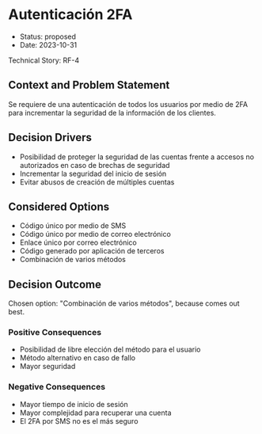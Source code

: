 # Autenticación 2FA

* Status: proposed
* Date: 2023-10-31

Technical Story: RF-4

## Context and Problem Statement

Se requiere de una autenticación de todos los usuarios por medio de 2FA para incrementar la seguridad de la información de los clientes.

## Decision Drivers

* Posibilidad de proteger la seguridad de las cuentas frente a accesos no autorizados en caso de brechas de seguridad
* Incrementar la seguridad del inicio de sesión
* Evitar abusos de creación de múltiples cuentas

## Considered Options

* Código único por medio de SMS
* Código único por medio de correo electrónico
* Enlace único por correo electrónico
* Código generado por aplicación de terceros
* Combinación de varios métodos

## Decision Outcome

Chosen option: "Combinación de varios métodos", because comes out best.

### Positive Consequences

* Posibilidad de libre elección del método para el usuario
* Método alternativo en caso de fallo
* Mayor seguridad

### Negative Consequences

* Mayor tiempo de inicio de sesión
* Mayor complejidad para recuperar una cuenta
* El 2FA por SMS no es el más seguro
